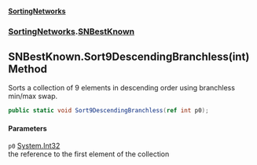 #### [SortingNetworks](./index.md 'index')
### [SortingNetworks](./SortingNetworks.md 'SortingNetworks').[SNBestKnown](./SortingNetworks-SNBestKnown.md 'SortingNetworks.SNBestKnown')
## SNBestKnown.Sort9DescendingBranchless(int) Method
Sorts a collection of 9 elements in descending order using branchless min/max swap.  
```csharp
public static void Sort9DescendingBranchless(ref int p0);
```
#### Parameters
<a name='SortingNetworks-SNBestKnown-Sort9DescendingBranchless(int)-p0'></a>
`p0` [System.Int32](https://docs.microsoft.com/en-us/dotnet/api/System.Int32 'System.Int32')  
the reference to the first element of the collection  
  
